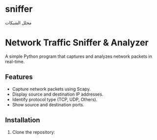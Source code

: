 # sniffer
محلل الشبكات 
# Network Traffic Sniffer & Analyzer

A simple Python program that captures and analyzes network packets in real-time.

## Features
- Capture network packets using Scapy.
- Display source and destination IP addresses.
- Identify protocol type (TCP, UDP, Others).
- Show source and destination ports.

## Installation

1. Clone the repository:

